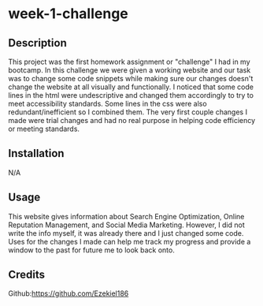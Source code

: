# week-1-challenge

## Description

This project was the first homework assignment or "challenge" I had in my bootcamp. In this challenge we were given a working website and our task was to change some code snippets while making sure our changes doesn't change the website at all visually and functionally. I noticed that some code lines in the html were undescriptive and changed them accordingly to try to meet accessibility standards. Some lines in the css were also redundant/inefficient so I combined them. The very first couple changes I made were trial changes and had no real purpose in helping code efficiency or meeting standards.

## Installation

N/A

## Usage

This website gives information about Search Engine Optimization, Online Reputation Management, and Social Media Marketing. However, I did not write the info myself, it was already there and I just changed some code. Uses for the changes I made can help me track my progress and provide a window to the past for future me to look back onto.

## Credits

Github:https://github.com/Ezekiel186